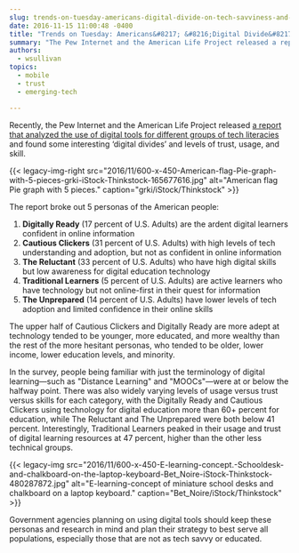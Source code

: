 ```yaml
---
slug: trends-on-tuesday-americans-digital-divide-on-tech-savviness-and-digital-learning
date: 2016-11-15 11:00:48 -0400
title: "Trends on Tuesday: Americans&#8217; &#8216;Digital Divide&#8217; on Tech Savviness and Digital Learning"
summary: "The Pew Internet and the American Life Project released a report recently that analyzed the use of digital tools for different groups of tech literacies."
authors:
  - wsullivan
topics:
  - mobile
  - trust
  - emerging-tech

---
```


Recently, the Pew Internet and the American Life Project released [a report that analyzed the use of digital tools for different groups of tech literacies](http://www.pewinternet.org/2016/09/20/digital-readiness-gaps/) and found some interesting ‘digital divides’ and levels of trust, usage, and skill.

{{< legacy-img-right src="2016/11/600-x-450-American-flag-Pie-graph-with-5-pieces-grki-iStock-Thinkstock-165677616.jpg" alt="American flag Pie graph with 5 pieces." caption="grki/iStock/Thinkstock" >}}

The report broke out 5 personas of the American people:

1. **Digitally Ready** (17 percent of U.S. Adults) are the ardent digital learners confident in online information
2. **Cautious Clickers** (31 percent of U.S. Adults) with high levels of tech understanding and adoption, but not as confident in online information
3. **The Reluctant** (33 percent of U.S. Adults) who have high digital skills but low awareness for digital education technology
4. **Traditional Learners** (5 percent of U.S. Adults) are active learners who have technology but not online-first in their quest for information
5. **The Unprepared** (14 percent of U.S. Adults) have lower levels of tech adoption and limited confidence in their online skills

The upper half of Cautious Clickers and Digitally Ready are more adept at technology tended to be younger, more educated, and more wealthy than the rest of the more hesitant personas, who tended to be older, lower income, lower education levels, and minority. 

In the survey, people being familiar with just the terminology of digital learning&mdash;such as "Distance Learning" and "MOOCs"&mdash;were at or below the halfway point. There was also widely varying levels of usage versus trust versus skills for each category, with the Digitally Ready and Cautious Clickers using technology for digital education more than 60+ percent for education, while The Reluctant and The Unprepared were both below 41 percent. Interestingly, Traditional Learners peaked in their usage and trust of digital learning resources at 47 percent, higher than the other less technical groups.

{{< legacy-img src="2016/11/600-x-450-E-learning-concept.-Schooldesk-and-chalkboard-on-the-laptop-keyboard-Bet_Noire-iStock-Thinkstock-480287872.jpg" alt="E-learning-concept of miniature school desks and chalkboard on a laptop keyboard." caption="Bet_Noire/iStock/Thinkstock" >}} 

Government agencies planning on using digital tools should keep these personas and research in mind and plan their strategy to best serve all populations, especially those that are not as tech savvy or educated.

